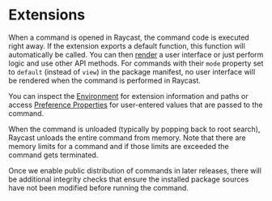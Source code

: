 # Extensions

When a command is opened in Raycast, the command code is executed right away. If the extension exports a default function, this function will automatically be called. You can then [render](file:///Users/mann/Developer/api-alpha/documentation/modules.html#render) a user interface or just perform logic and use other API methods. For commands with their `mode` property set to `default` \(instead of `view`\) in the package manifest, no user interface will be rendered when the command is performed in Raycast.

You can inspect the [Environment](file:///Users/mann/Developer/api-alpha/documentation/interfaces/Environment.html) for extension information and paths or access [Preference Properties](file:///Users/mann/Developer/api-alpha/documentation/index.html#preference-properties) for user-entered values that are passed to the command.

When the command is unloaded \(typically by popping back to root search\), Raycast unloads the entire command from memory. Note that there are memory limits for a command and if those limits are exceeded the command gets terminated.

Once we enable public distribution of commands in later releases, there will be additional integrity checks that ensure the installed package sources have not been modified before running the command.

